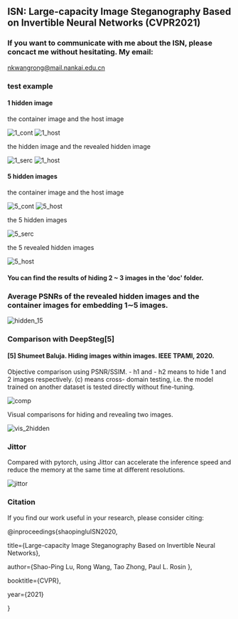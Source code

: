## ISN: Large-capacity Image Steganography Based on Invertible Neural Networks (CVPR2021)

### If you want to communicate with me about the ISN, please concact me without hesitating. My email:  
 nkwangrong@mail.nankai.edu.cn 

 ### test example
 #### 1 hidden image
 the container image and the host image 

![1_cont](./doc/1_cont.png) ![1_host](./doc/1_host.png)

 the hidden image and the revealed  hidden image 

![1_serc](./doc/1_secr.png) ![1_host](./doc/1_secr_rev.png)

 ####  5 hidden images
 the container image and the host image 

![5_cont](./doc/5_cont.JPEG) ![5_host](./doc/5_host.JPEG)

 the 5 hidden images  

![5_serc](./doc/5_secr.JPEG) 

the 5 revealed  hidden images 

![5_host](./doc/5_secr_rev.JPEG)

 #### You can find the results of hiding 2 ~ 3 images  in the 'doc' folder.
 
### Average PSNRs of the revealed hidden images and the container images for embedding 1∼5 images.

 ![hidden_15](./doc/hiding_15png.png)

### Comparison with DeepSteg[5] 
#### [5] Shumeet Baluja. Hiding images within images. IEEE TPAMI, 2020.

Objective comparison using PSNR/SSIM. - h1 and - h2 means to hide 1 and 2 images respectively. (c) means cross-
domain testing, i.e. the model trained on another dataset is tested
directly without fine-tuning.

 ![comp](./doc/comp_psnr.png)
 
Visual comparisons for hiding and revealing two images.

 ![vis_2hidden](./doc/vis_2hidden.png)

 ### Jittor 
Compared with pytorch, using Jittor can accelerate the inference speed  and reduce the memory at the same time at different resolutions. 

 ![jittor](./doc/jittor.png)

 ### Citation

If you find our work useful in your research, please consider citing:

@inproceedings{shaopingluISN2020,

  title={Large-capacity Image Steganography Based on Invertible Neural Networks},

  author={Shao-Ping Lu,  Rong Wang,  Tao Zhong,  Paul L. Rosin },

  booktitle={CVPR},

  year={2021}
  
}
